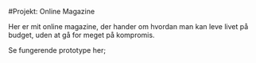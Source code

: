 #Projekt: Online Magazine

Her er mit online magazine, der hander om hvordan man kan leve livet på budget, uden at gå for meget på kompromis.

Se fungerende prototype her;
